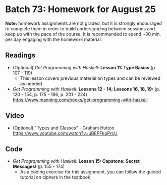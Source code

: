 # Batch 73: Homework for August 25
**Note:** homework assignments are not graded, but it is strongly encouraged to complete them in order to build understanding between sessions and keep up with the pace of the course. It is recommended to spend ~30 min. per day engaging with the homework material.

## Readings
* (Optional) *Get Programming with Haskell*: **Lesson 11: Type Basics** (p. 107 - 119)
  * This lesson covers previous material on types and can be reviewed as needed
* *Get Programming with Haskell*: **Lessons 12 - 14; Lessons 16, 18, 19:**
  (p. 120 - 154, p. 175 - 186, p. 201 - 224)
https://www.manning.com/books/get-programming-with-haskell

## Video
* (Optional) "Types and Classes" - Graham Hutton https://www.youtube.com/watch?v=uBEPFkuPrcU

## Code
* *Get Programming with Haskell*: **Lesson 15: Capstone: Secret Messages!** (p. 155 - 174)
  * As a coding exercise for this assignment, you can follow the guided tutorial on ciphers in the textbook